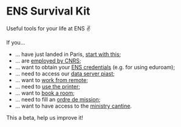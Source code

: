 # ENS Survival Kit
Useful tools for your life at ENS ✌️ 

If you...

- ... have just landed in Paris, [start with this](instructions/newcomer.md);
- ... are [employed by CNRS](instructions/cnrs_employee.md);
- ... want to obtain your [ENS credentials](instructions/ens_credentials-eduroam.md) (e.g. for using eduroam);
- ... need to access our [data server piast](instructions/data_server-piast.md);
- ... want to [work from remote](instructions/work_from_remote.md);
- ... need to [use the printer](instructions/printer_and_paper.md);
- ... want to [book a room](instructions/booking_a_room.md);
- ... need to fill an [ordre de mission](instructions/ordre_de_mission.md);
- ... want to have access to the [ministry cantine](instructions/ministry_cantine.md).

This a beta, help us improve it!
